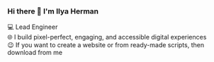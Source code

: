 ### Hi there 👋 I'm Ilya Herman  

💻 Lead Engineer  
🌐 I build pixel-perfect, engaging, and accessible digital experiences  
😉 If you want to create a website or from ready-made scripts, then download from me  
